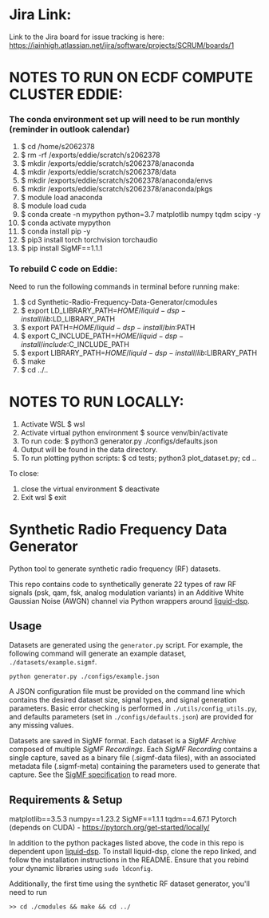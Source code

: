 # Jira Link:
Link to the Jira board for issue tracking is here: https://iainhigh.atlassian.net/jira/software/projects/SCRUM/boards/1

# NOTES TO RUN ON ECDF COMPUTE CLUSTER EDDIE:
### The conda environment set up will need to be run monthly (reminder in outlook calendar)
1)  $ cd /home/s2062378
2)  $ rm -rf /exports/eddie/scratch/s2062378
3)  $ mkdir /exports/eddie/scratch/s2062378/anaconda
4)  $ mkdir /exports/eddie/scratch/s2062378/data
5)  $ mkdir /exports/eddie/scratch/s2062378/anaconda/envs
6)  $ mkdir /exports/eddie/scratch/s2062378/anaconda/pkgs
7)  $ module load anaconda
8)  $ module load cuda
9)  $ conda create -n mypython python=3.7 matplotlib numpy tqdm scipy -y
10) $ conda activate mypython
11) $ conda install pip -y
12) $ pip3 install torch torchvision torchaudio
13) $ pip install SigMF==1.1.1

### To rebuild C code on Eddie:
Need to run the following commands in terminal before running make:
1) $ cd Synthetic-Radio-Frequency-Data-Generator/cmodules
2) $ export LD_LIBRARY_PATH=$HOME/liquid-dsp-install/lib:$LD_LIBRARY_PATH
3) $ export PATH=$HOME/liquid-dsp-install/bin:$PATH
4) $ export C_INCLUDE_PATH=$HOME/liquid-dsp-install/include:$C_INCLUDE_PATH
5) $ export LIBRARY_PATH=$HOME/liquid-dsp-install/lib:$LIBRARY_PATH
6) $ make
7) $ cd ../..

# NOTES TO RUN LOCALLY:
1) Activate WSL
    $ wsl
2) Activate virtual python environment
    $ source venv/bin/activate
3) To run code:
    $ python3 generator.py ./configs/defaults.json
4) Output will be found in the data directory.
5) To run plotting python scripts:
    $ cd tests; python3 plot_dataset.py; cd ..

To close:
1) close the virtual environment
    $ deactivate
2) Exit wsl
    $ exit

# Synthetic Radio Frequency Data Generator

Python tool to generate synthetic radio frequency (RF) datasets.

This repo contains code to synthetically generate 22 types of raw RF signals (psk, qam, fsk, analog modulation variants) in an Additive White Gaussian Noise (AWGN) channel via Python wrappers around [liquid-dsp](https://github.com/jgaeddert/liquid-dsp).

## Usage
Datasets are generated using the `generator.py` script.
For example, the following command will generate an example dataset, `./datasets/example.sigmf`.

```
python generator.py ./configs/example.json
``` 

A JSON configuration file must be provided on the command line which contains the desired dataset size, signal types, and signal generation parameters.
Basic error checking is performed in `./utils/config_utils.py`, and defaults parameters (set in `./configs/defaults.json`) are provided for any missing values.

Datasets are saved in SigMF format. 
Each dataset is a *SigMF Archive* composed of multiple *SigMF Recordings*. 
Each *SigMF Recording* contains a single capture, saved as a binary file (.sigmf-data files), with an associated metadata file (.sigmf-meta) containing the parameters used to generate that capture. 
See the [SigMF specification](https://github.com/gnuradio/SigMF/blob/master/sigmf-spec.md) to read more. 

## Requirements & Setup

matplotlib==3.5.3
numpy==1.23.2
SigMF==1.1.1
tqdm==4.67.1
Pytorch (depends on CUDA) - https://pytorch.org/get-started/locally/

In addition to the python packages listed above, the code in this repo is dependent upon [liquid-dsp](https://github.com/jgaeddert/liquid-dsp). 
To install liquid-dsp, clone the repo linked, and follow the installation instructions in the README. 
Ensure that you rebind your dynamic libraries using `sudo ldconfig`.

Additionally, the first time using the synthetic RF dataset generator, you'll need to run

```
>> cd ./cmodules && make && cd ../
```

